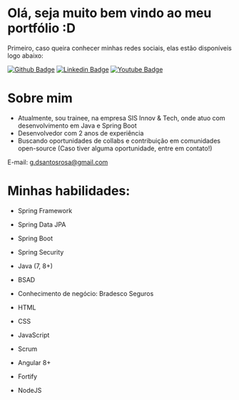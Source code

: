 # Olá, seja muito bem vindo ao meu portfólio :D

Primeiro, caso queira conhecer minhas redes sociais, elas estão disponíveis logo abaixo:

[![Github Badge](https://img.shields.io/badge/-Github-000?style=flat-square&logo=Github&logoColor=white&link=https://github.com/gustavosrosa)](https://github.com/gustavosrosa) 
[![Linkedin Badge](https://img.shields.io/badge/-LinkedIn-blue?style=flat-square&logo=Linkedin&logoColor=white&link=https://www.linkedin.com/in/gustavodsrosa/)](https://www.linkedin.com/in/gustavodsrosa/) 
[![Youtube Badge](https://img.shields.io/badge/-YouTube-ff0000?style=flat-square&labelColor=ff0000&logo=youtube&logoColor=white&link=https://www.youtube.com/channel/UCpj28Uck_Wr6b3ePs8tjnCg)](https://www.youtube.com/channel/UCpj28Uck_Wr6b3ePs8tjnCg)

# Sobre mim

- Atualmente, sou trainee, na empresa SIS Innov & Tech, onde atuo com desenvolvimento em Java e Spring Boot
- Desenvolvedor com 2 anos de experiência
- Buscando oportunidades de collabs e contribuição em comunidades open-source (Caso tiver alguma oportunidade, entre em contato!)

E-mail: g.dsantosrosa@gmail.com


# Minhas habilidades:

- Spring Framework
- Spring Data JPA
- Spring Boot
- Spring Security
- Java (7, 8+)
- BSAD
- Conhecimento de negócio: Bradesco Seguros

- HTML
- CSS
- JavaScript
- Scrum

- Angular 8+
- Fortify
- NodeJS

